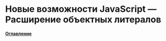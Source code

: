 # Новые возможности JavaScript — Расширение объектных литералов

#### [Оглавление](../../../CONTENTS.md)
